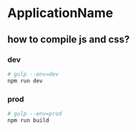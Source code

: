 # ApplicationName

## how to compile js and css?

### dev

```bash
# gulp --env=dev
npm run dev
```


### prod

```bash
# gulp --env=prod
npm run build
```